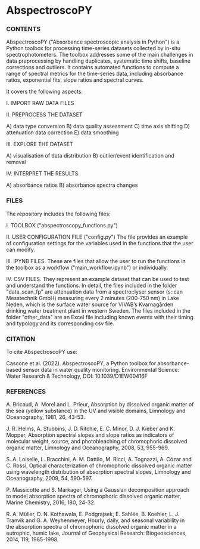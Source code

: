 # AbspectroscoPY

### CONTENTS

AbspectroscoPY ("Absorbance spectroscopic analysis in Python") is a Python toolbox for processing time-series datasets collected by in-situ spectrophotometers. The toolbox addresses some of the main challenges in data preprocessing by handling duplicates, systematic time shifts, baseline corrections and outliers. It contains automated functions to compute a range of spectral metrics for the time-series data, including absorbance ratios, exponential fits, slope ratios and spectral curves. 

It covers the following aspects:

I. IMPORT RAW DATA FILES

II. PREPROCESS THE DATASET

A) data type conversion
B) data quality assessment
C) time axis shifting
D) attenuation data correction
E) data smoothing

III. EXPLORE THE DATASET

A) visualisation of data distribution
B) outlier/event identification and removal

IV. INTERPRET THE RESULTS

A) absorbance ratios
B) absorbance spectra changes


### FILES

The repository includes the following files:

I. TOOLBOX ("abspectroscopy_functions.py")

II. USER CONFIGURATION FILE ("config.py") The file provides an example of configuration settings for the variables used in the functions that the user can modify.

III. IPYNB FILES. These are files that allow the user to run the functions in the toolbox as a workflow ("main_workflow.ipynb") or individually. 

IV. CSV FILES. They represent an example dataset that can be used to test and understand the functions. In detail, the files included in the folder "data_scan_fp" are attenuation data from a spectro::lyser sensor (s::can Messtechnik GmbH) measuring every 2 minutes (200-750 nm) in Lake Neden, which is the surface water source for VIVAB’s Kvarnagården drinking water treatment plant in western Sweden. The files included in the folder "other_data" are an Excel file including known events with their timing and typology and its corresponding csv file.


### CITATION

To cite AbspectroscoPY use:

Cascone et al. (2022). AbspectroscoPY, a Python toolbox for absorbance-based sensor data in water quality monitoring. Environmental Science: Water Research & Technology, DOI: 10.1039/D1EW00416F

### REFERENCES

A. Bricaud, A. Morel and L. Prieur, Absorption by dissolved organic matter of the sea (yellow substance) in the UV and visible domains, Limnology and Oceanography, 1981, 26, 43-53.

J. R. Helms, A. Stubbins, J. D. Ritchie, E. C. Minor, D. J. Kieber and K. Mopper, Absorption spectral slopes and slope ratios as indicators of molecular weight, source, and photobleaching of chromophoric dissolved organic matter, Limnology and Oceanography, 2008, 53, 955-969.

S. A. Loiselle, L. Bracchini, A. M. Dattilo, M. Ricci, A. Tognazzi, A. Cózar and C. Rossi, Optical characterization of chromophoric dissolved organic matter using wavelength distribution of absorption spectral slopes, Limnology and Oceanography, 2009, 54, 590-597.

P. Massicotte and S. Markager, Using a Gaussian decomposition approach to model absorption spectra of chromophoric dissolved organic matter, Marine Chemistry, 2016, 180, 24-32.

R. A. Müller, D. N. Kothawala, E. Podgrajsek, E. Sahlée, B. Koehler, L. J. Tranvik and G. A. Weyhenmeyer, Hourly, daily, and seasonal variability in the absorption spectra of chromophoric dissolved organic matter in a eutrophic, humic lake, Journal of Geophysical Research: Biogeosciences, 2014, 119, 1985-1998.
